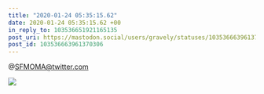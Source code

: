 ```yaml
---
title: "2020-01-24 05:35:15.62"
date: 2020-01-24 05:35:15.62 +00
in_reply_to: 103536651921165135
post_uri: https://mastodon.social/users/gravely/statuses/103536663961370306
post_id: 103536663961370306
---
```

@SFMOMA@twitter.com


![](/images/24287420.jpg)

